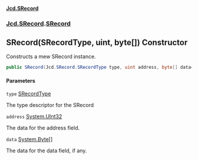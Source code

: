 #### [Jcd.SRecord](index.md 'index')
### [Jcd.SRecord](Jcd.SRecord.md 'Jcd.SRecord').[SRecord](Jcd.SRecord.SRecord.md 'Jcd.SRecord.SRecord')

## SRecord(SRecordType, uint, byte[]) Constructor

Constructs a mew SRecord instance.

```csharp
public SRecord(Jcd.SRecord.SRecordType type, uint address, byte[] data=null);
```
#### Parameters

<a name='Jcd.SRecord.SRecord.SRecord(Jcd.SRecord.SRecordType,uint,byte[]).type'></a>

`type` [SRecordType](Jcd.SRecord.SRecordType.md 'Jcd.SRecord.SRecordType')

The type descriptor for the SRecord

<a name='Jcd.SRecord.SRecord.SRecord(Jcd.SRecord.SRecordType,uint,byte[]).address'></a>

`address` [System.UInt32](https://docs.microsoft.com/en-us/dotnet/api/System.UInt32 'System.UInt32')

The data for the address field.

<a name='Jcd.SRecord.SRecord.SRecord(Jcd.SRecord.SRecordType,uint,byte[]).data'></a>

`data` [System.Byte](https://docs.microsoft.com/en-us/dotnet/api/System.Byte 'System.Byte')[[]](https://docs.microsoft.com/en-us/dotnet/api/System.Array 'System.Array')

The data for the data field, if any.